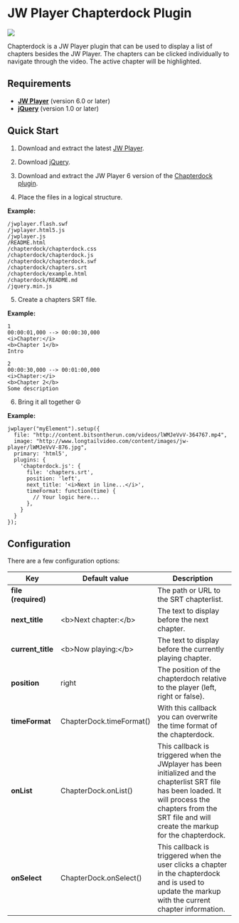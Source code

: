 JW Player Chapterdock Plugin
============================

<img src="https://github.com/skilip/chapterdock/blob/master/screenshot.png?raw=true" />

Chapterdock is a JW Player plugin that can be used to display a list of chapters besides the JW Player. The chapters can be clicked individually to navigate through the video. The active chapter will be highlighted.

Requirements
------------

* [**JW Player**](http://www.longtailvideo.com/jw-player/download/) (version 6.0 or later)
* [**jQuery**](http://code.jquery.com/jquery.min.js) (version 1.0 or later)


Quick Start
-----------

1) Download and extract the latest [JW Player](http://www.longtailvideo.com/jw-player/download/).

2) Download [jQuery](http://code.jquery.com/jquery.min.js).

3) Download and extract the JW Player 6 version of the [Chapterdock plugin](https://github.com/skilip/chapterdock/archive/jwplayer-6.zip).

4) Place the files in a logical structure.

**Example:**
    
    /jwplayer.flash.swf
    /jwplayer.html5.js
    /jwplayer.js
    /README.html
    /chapterdock/chapterdock.css
    /chapterdock/chapterdock.js
    /chapterdock/chapterdock.swf
    /chapterdock/chapters.srt
    /chapterdock/example.html
    /chapterdock/README.md
    /jquery.min.js

5) Create a chapters SRT file.

**Example:**
    
    1
    00:00:01,000 --> 00:00:30,000
    <i>Chapter:</i>
    <b>Chapter 1</b>
    Intro
    
    2
    00:00:30,000 --> 00:01:00,000
    <i>Chapter:</i>
    <b>Chapter 2</b>
    Some description

6) Bring it all together &#9774;

**Example:**
    
    jwplayer("myElement").setup({
  	  file: "http://content.bitsontherun.com/videos/lWMJeVvV-364767.mp4",
      image: "http://www.longtailvideo.com/content/images/jw-player/lWMJeVvV-876.jpg",
      primary: 'html5',
      plugins: {
        'chapterdock.js': {
          file: 'chapters.srt',
          position: 'left',
          next_title: '<i>Next in line...</i>',
          timeFormat: function(time) {
            // Your logic here...
          },
        }
      }
    });
    

Configuration
-------------

There are a few configuration options:

<table>
  <thead>
    <tr>
      <th>Key</th>
      <th>Default value</th>
      <th>Description</th>
    </tr>
  </thead>
  <tbody>
    <tr>
      <td><strong>file (required)</strong></td>
      <td></td>
      <td>The path or URL to the SRT chapterlist.</td>
    </tr>
    <tr>
      <td><strong>next_title</strong></td>
      <td>&lt;b&gt;Next chapter:&lt;/b&gt;</td>
      <td>The text to display before the next chapter.</td>
    </tr>
    <tr>
      <td><strong>current_title</strong></td>
      <td>&lt;b&gt;Now playing:&lt;/b&gt;</td>
      <td>The text to display before the currently playing chapter.</td>
    </tr>
    <tr>
      <td><strong>position</strong></td>
      <td>right</td>
      <td>The position of the chapterdoch relative to the player (left, right or false).</td>
    </tr>
    <tr>
      <td><strong>timeFormat</strong></td>
      <td>ChapterDock.timeFormat()</td>
      <td>With this callback you can overwrite the time format of the chapterdock.</td>
    </tr>
    <tr>
      <td><strong>onList</strong></td>
      <td>ChapterDock.onList()</td>
      <td>This callback is triggered when the JWplayer has been initialized and the chapterlist SRT file has been loaded. It will process the chapters from the SRT file and will create the markup for the chapterdock.</td>
    </tr>
    <tr>
      <td><strong>onSelect</strong></td>
      <td>ChapterDock.onSelect()</td>
      <td>This callback is triggered when the user clicks a chapter in the chapterdock and is used to update the markup with the current chapter information.</td>
    </tr>
  </tbody>
</table>

